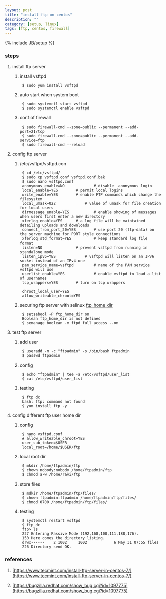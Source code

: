 ```yaml
---
layout: post
title: "install ftp on centos"
description: ""
category: [setup, linux]
tags: [ftp, centos, firewall]
---
```

{% include JB/setup %}


### steps

1. install ftp server

    1. install vsftpd

            $ sudo yum install vsftpd

    1. auto start when system boot

            $ sudo systemctl start vsftpd
            $ sudo systemctl enable vsftpd

    1. conf of firewall

            $ sudo firewall-cmd --zone=public --permanent --add-port=21/tcp
            $ sudo firewall-cmd --zone=public --permanent --add-service=ftp
            $ sudo firewall-cmd --reload

1. config ftp server

    1. /etc/vsftpd/vsftpd.con

            $ cd /etc/vsftpd/
            $ sudo cp vsftpd.conf vsftpd.conf.bak
            $ sudo nano vsftpd.conf
            anonymous_enable=NO             # disable  anonymous login
            local_enable=YES        # permit local logins
            write_enable=YES        # enable FTP commands which change the filesystem
            local_umask=022             # value of umask for file creation for local users
            dirmessage_enable=YES           # enable showing of messages when users first enter a new directory
            xferlog_enable=YES      # a log file will be maintained detailing uploads and downloads
            connect_from_port_20=YES        # use port 20 (ftp-data) on the server machine for PORT style connections
            xferlog_std_format=YES          # keep standard log file format
            listen=NO               # prevent vsftpd from running in standalone mode
            listen_ipv6=YES             # vsftpd will listen on an IPv6 socket instead of an IPv4 one
            pam_service_name=vsftpd         # name of the PAM service vsftpd will use
            userlist_enable=YES             # enable vsftpd to load a list of usernames
            tcp_wrappers=YES        # turn on tcp wrappers

            chroot_local_user=YES
            allow_writeable_chroot=YES

    1. securing ftp server with selinux [ftp_home_dir](https://bugzilla.redhat.com/show_bug.cgi?id=1097775)

            $ setsebool -P ftp_home_dir on
            Boolean ftp_home_dir is not defined
            $ semanage boolean -m ftpd_full_access --on

1. test ftp server

    1. add user

            $ useradd -m -c "ftpadmin" -s /bin/bash ftpadmin
            $ passwd ftpadmin

    1. config

            $ echo "ftpadmin" | tee -a /etc/vsftpd/user_list
            $ cat /etc/vsftpd/user_list

    1. testing

            $ ftp dc
            bash: ftp: command not found
            $ yum install ftp -y

1. config different ftp user home dir

    1. config

            $ nano vsftpd.conf
            # allow_writeable_chroot=YES
            user_sub_token=$USER
            local_root=/home/$USER/ftp

    1. local root dir

            $ mkdir /home/ftpadmin/ftp
            $ chown nobody:nobody /home/ftpadmin/ftp
            $ chmod a-w /home/ravi/ftp

    1. store files

            $ mdkir /home/ftpadmin/ftp/files/
            $ chown ftpadmin:ftpadmin /home/ftpadmin/ftp/files/
            $ chmod 0700 /home/ftpadmin/ftp/files/

    1. testing

            $ systemctl restart vsftpd
            $ ftp dc
            ftp> ls
            227 Entering Passive Mode (192,168,100,111,188,176).
            150 Here comes the directory listing.
            drwx------    2 1002     1002            6 May 31 07:55 files
            226 Directory send OK.

### references

1. [https://www.tecmint.com/install-ftp-server-in-centos-7/](https://www.tecmint.com/install-ftp-server-in-centos-7/)

1. [https://bugzilla.redhat.com/show_bug.cgi?id=1097775](https://bugzilla.redhat.com/show_bug.cgi?id=1097775)
